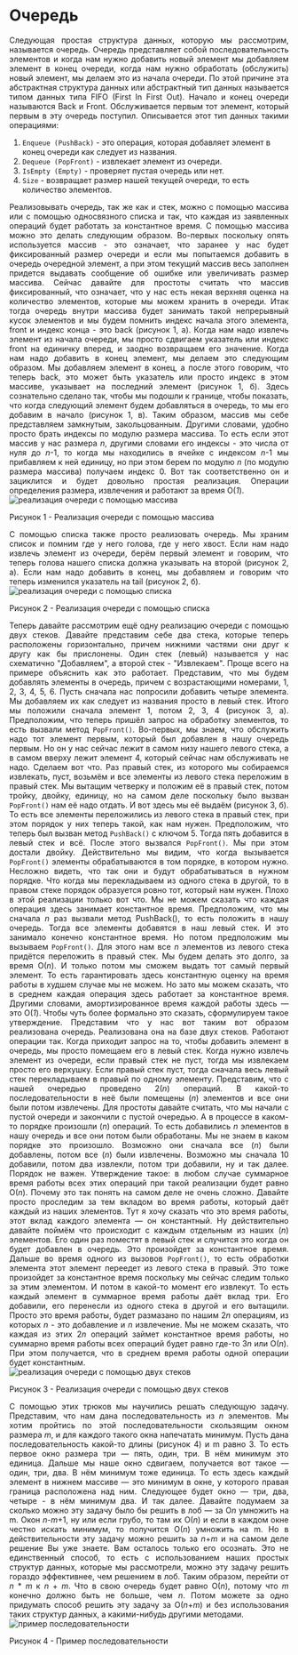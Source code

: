<h1>Очередь</h1>
<div align="justify">
Следующая простая структура данных, которую мы рассмотрим, называется очередь. 
Очередь представляет собой последовательность элементов
и когда нам нужно добавить новый элемент мы добавляем элемент в конец очереди, когда нам нужно обработать (обслужить) 
новый элемент, мы делаем это из начала очереди. По этой причине эта абстрактная структура данных или абстрактный тип 
данных называется типом данных типа FIFO (First In First Out). Начало и конец очереди называются Back и Front. 
Обслуживается первым тот элемент, который первым в эту очередь поступил. Описывается этот тип данных такими 
операциями:
</div>
<ol>
<li><code>Enqueue (PushBack)</code> - это операция, которая добавляет элемент в конец очереди как следует из названия.</li>
<li><code>Dequeue (PopFront)</code> - извлекает элемент из очереди.</li>
<li><code>IsEmpty (Empty)</code> - проверяет пустая очередь или нет.</li>
<li><code>Size</code> - возвращает размер нашей текущей очереди, то есть количество элементов.</li>
</ol>
<div align="justify">
Реализовывать очередь, так же как и стек, можно с помощью массива или с помощью односвязного списка 
и так, что каждая из заявленных операций будет работать за константное время. С помощью массива можно это делать 
следующим образом. Во-первых поскольку опять используется массив - это означает, что заранее у нас будет 
фиксированный размер очереди и если мы попытаемся добавить в очередь очередной элемент, а при этом текущий массив 
весь заполнен придется выдавать сообщение об ошибке или увеличивать размер массива. 
Сейчас давайте для простоты считать что массив фиксированный, что означает, что у нас есть некая верхняя оценка 
на количество элементов, которые мы можем хранить в очереди. Итак тогда очередь внутри массива будет занимать 
такой непрерывный кусок элементов и мы будем помнить индекс начала этого элемента, front и индекс конца - это back 
(рисунок 1, а). Когда нам надо извлечь элемент из начала очереди, мы просто сдвигаем указатель или индекс front на 
единичку вперед, и заодно возвращаем его значение. Когда нам надо добавить в конец элемент, мы делаем это
следующим образом. Мы добавляем элемент в конец, а после этого говорим, что теперь back, это может быть 
указатель или просто индекс в этом массиве, указывает на последний элемент (рисунок 1, б). Здесь сознательно сделано 
так, чтобы мы подошли к границе, чтобы показать, что когда следующий элемент будем добавляться в очередь, то мы его 
добавим в начало (рисунок 1, в). Таким образом, массив мы себе представляем замкнутым, закольцованным. Другими словами, удобно
просто брать индексы по модулю размера массива. То есть если этот массив у нас размера <em>n</em>, 
другими словами его индексы - это числа от нуля до <em>n</em>-1, то когда мы находились в ячейке с индексом <em>n</em>-1 мы 
прибавляем к ней единицу, но при этом берем по модулю <em>n</em> (по модулю размера массива) получаем индекс 0. Вот так
соответственно он и зациклится и будет довольно простая реализация. Операции определения размера, извлечения и 
работают за время О(<em>1</em>).</div>
<img src="/images/queue/image1.svg" alt="реализация очереди с помощью массива" />
<p>Рисунок 1 - Реализация очереди с помощью массива</p>
<div align="justify">
С помощью списка также просто реализовать очередь. Мы храним список и помним где у него голова, где у него хвост.
Если нам надо извлечь элемент из очереди, берём первый элемент и говорим, что
теперь голова нашего списка должна указывать на второй (рисунок 2, а). Если нам надо добавить в конец, мы добавляем 
и говорим что теперь изменился указатель на tail (рисунок 2, б).</div>
<img src="/images/queue/image2.svg" alt="реализация очереди с помощью списка" />
<p>Рисунок 2 - Реализация очереди с помощью списка</p>
<div align="justify">
Теперь давайте рассмотрим ещё одну реализацию очереди с помощью двух стеков. Давайте представим себе два стека, которые 
теперь расположены горизонтально, причем нижними частями они друг к другу как бы прислонены. Один стек (левый) 
называется у нас схематично "Добавляем", а второй стек - "Извлекаем". Проще всего на примере объяснить как это 
работает. Представим, что мы будем добавлять элементы в очередь, причем с возрастающими номерами,
1, 2, 3, 4, 5, 6. Пусть сначала нас попросили добавить четыре элемента. Мы добавляем их как следует из названия 
просто в левый стек. Итого мы положили сначала элемент 1, потом 2, 3, 4 (рисунок 3, а). Предположим, что теперь 
пришёл запрос на обработку элементов, то есть вызвали метод <code>PopFront()</code>. Во-первых, мы знаем, что обслужить надо 
тот элемент первым, который был добавлен в нашу очередь первым. Но он у нас сейчас лежит в самом низу нашего 
левого стека, а в самом вверху лежит элемент 4, который сейчас нам обслуживать не надо. Сделаем вот что. Раз правый стек,
из которого мы собираемся извлекать, пуст, возьмём и все элементы из левого стека 
переложим в правый стек. Мы вытащим четверку и положим её в правый стек, потом тройку, двойку, единицу, но на самом 
деле поскольку было вызван <code>PopFront()</code> нам её надо отдать. И вот здесь мы её выдаём (рисунок 3, б). То есть все 
элементы переложились из левого стека в правый стек, при этом порядок у них теперь такой, как нам нужен. Предположим, 
что теперь был вызван метод <code>PushBack()</code> c ключом 5. Тогда пять добавится в левый стек и всё. После этого вызвался
<code>PopFront()</code>. Мы при этом достали двойку. Действительно мы видим, что когда вызывается <code>PopFront()</code>
элементы обрабатываются в том порядке, в котором нужно. Несложно видеть, что так они и будут обрабатываться в нужном порядке. Что когда мы 
перекладываем из одного стека в другой, то в правом стеке порядок образуется ровно тот, который нам нужен. 
Плохо в этой реализации только вот что. Мы не можем сказать что каждая операция здесь занимает константное время.
Предположим, что мы сначала <em>n</em> раз вызвали метод PushBack(), то есть положить в нашу очередь. Тогда все элементы 
добавятся в наш левый стек. И это занимало конечно константное время. Но потом предположим мы вызываем <code>PopFront()</code>. 
Для этого нам все <em>n</em> элементов из левого стека придётся переложить в правый стек. Мы будем делать это долго,
за время О(<em>n</em>). И только потом мы сможем выдать тот самый первый элемент. То есть гарантировать здесь 
константную оценку на время работы в худшем случае мы не можем. Но зато мы можем сказать, что в среднем каждая 
операция здесь работает за константное время. Другими словами, амортизированное время каждой работы здесь — это 
О(<em>1</em>). Чтобы чуть более формально это сказать, сформулируем такое утверждение. Представим что у нас вот 
таким вот образом реализована очередь. Реализована она на базе двух стеков. Работают операции так. Когда приходит
запрос на то, чтобы добавить элемент в очередь, мы просто помещаем его в левый стек. Когда нужно извлечь элемент 
из очереди, если правый стек не пуст, тогда мы извлекаем просто его верхушку. Если правый стек пуст, тогда сначала
весь левый стек перекладываем в правый по одному элементу. Представим, что с нашей очередью 
проведено 2(<em>n</em>) операций. В какой-то последовательности в неё были помещены (<em>n</em>) элементов и все они были потом 
извлечены. Для простоты давайте считать, что мы начали с пустой очереди и закончили с пустой очередью. А в процессе в
каком-то порядке произошли (<em>n</em>) операций. То есть добавились <em>n</em> элементов в нашу очередь и все они потом были
обработаны. Мы не знаем в каком порядке это произошло. Возможно они сначала все (<em>n</em>) были добавлены, потом 
все (<em>n</em>) были извлечены. Возможно мы сначала 10 добавили, потом два извлекли, потом три добавили, ну и так
далее. Порядок не важен. Утверждение такое: в любом случае суммарное время работы всех этих операций при такой 
реализации будет равно О(<em>n</em>). Почему это так понять на самом деле не очень сложно. Давайте просто проследим 
за тем вкладом во время работы, который даёт каждый из наших элементов. Тут я хочу сказать что это время работы, этот 
вклад каждого элемента — он константный. Ну действительно давайте поймём что происходит с каждым отдельным из 
наших (<em>n</em>) элементов. Его один раз поместят в левый стек и случится это когда он будет добавлен в очередь. 
Это произойдет за константное время. Дальше во время одного из вызовов <code>PopFront()</code>, то есть обработки элемента этот 
элемент переедет из левого стека в правый. Это тоже произойдет за константное время поскольку мы сейчас следим только 
за этим элементом. И потом в какой-то момент его извлекут. То есть каждый элемент в суммарное время 
работы даёт вклад три. Его добавили, его перенесли из одного стека в другой и его вытащили. Просто это время работы, 
будет размазано по нашим 2<em>n</em> операциям, из которых <em>n</em> - это добавление и <em>n</em> извлечение. Мы не можем 
сказать, что каждая из этих 2<em>n</em> операций займет константное время работы, но 
суммарно время работы всех операций будет равно где-то 3<em>n</em> или О(<em>n</em>). При этом получается, что в 
среднем время работы одной операции будет константным.</div>
<img src="/images/queue/image3.svg" alt="реализация очереди с помощью двух стеков" />
<p>Рисунок 3 - Реализация очереди с помощью двух стеков</p>
<div align="justify">
С помощью этих трюков мы научились решать следующую задачу. 
Представим, что нам дана последовательность из <em>n</em> элементов. Мы хотим пройтись по этой последовательности скользящим 
окном размера <em>m</em>, и для каждого такого окна напечатать минимум. Пусть дана последовательность какой-то длины (рисунок 4) 
и m равно 3. То есть первое окно размера три — пять, один, три. В нём минимум это единица. 
Дальше мы наше окно сдвигаем, получается вот такое — один, три, два. В нём минимум тоже единица. То есть здесь 
каждый элемент в нижнем массиве — это минимум в окне, у которого правая граница расположена над ним. Следующее будет окно — три,
два, четыре - в нём минимум два. И так далее. Давайте подумаем за сколько можно эту задачу было бы решить 
в лоб — за О<em>n</em> умножить на m. Окон <em>n</em>-<em>m</em>+1, ну или если грубо, то там их О(<em>n</em>) и если в каждом 
окне честно искать минимум, то получится О(<em>n</em>) умножить на m. Но в действительности эту задачу можно решить за 
<em>n</em>+<em>m</em> и на самом деле решение Вы уже знаете. Вам осталось только его осознать. Это не единственный способ, 
то есть с использованием наших простых структур данных, которые мы рассмотрели, можно эту задачу решить гораздо 
эффективнее, чем решением в лоб. Таким образом, перейти от <em>n</em> * <em>m</em> к <em>n</em> + <em>m</em>. Что в свою очередь будет равно О(<em>n</em>), 
потому что <em>m</em> конечно должно быть не больше, чем <em>n</em>. Потом можете за одно придумать
способ решить эту задачу за О(<em>n</em>+<em>m</em>) и без использования таких структур данных, а какими-нибудь 
другими методами.
</div>
<img src="/images/queue/image4.svg" alt="пример последовательности" />
<p>Рисунок 4 - Пример последовательности</p>